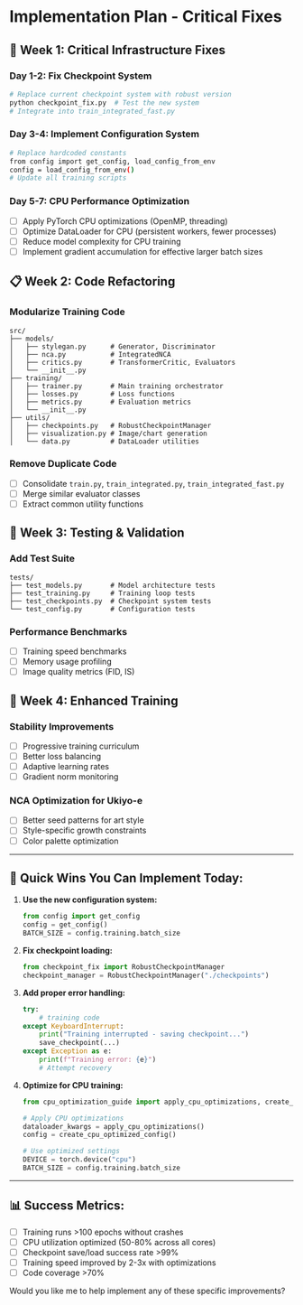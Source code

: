 # Implementation Plan - Critical Fixes

## 🚨 **Week 1: Critical Infrastructure Fixes**

### Day 1-2: Fix Checkpoint System
```bash
# Replace current checkpoint system with robust version
python checkpoint_fix.py  # Test the new system
# Integrate into train_integrated_fast.py
```

### Day 3-4: Implement Configuration System
```bash
# Replace hardcoded constants
from config import get_config, load_config_from_env
config = load_config_from_env()
# Update all training scripts
```

### Day 5-7: CPU Performance Optimization
- [ ] Apply PyTorch CPU optimizations (OpenMP, threading)
- [ ] Optimize DataLoader for CPU (persistent workers, fewer processes)
- [ ] Reduce model complexity for CPU training
- [ ] Implement gradient accumulation for effective larger batch sizes

## 📋 **Week 2: Code Refactoring**

### Modularize Training Code
```
src/
├── models/
│   ├── stylegan.py      # Generator, Discriminator
│   ├── nca.py           # IntegratedNCA
│   ├── critics.py       # TransformerCritic, Evaluators
│   └── __init__.py
├── training/
│   ├── trainer.py       # Main training orchestrator
│   ├── losses.py        # Loss functions
│   ├── metrics.py       # Evaluation metrics
│   └── __init__.py
├── utils/
│   ├── checkpoints.py   # RobustCheckpointManager
│   ├── visualization.py # Image/chart generation
│   └── data.py          # DataLoader utilities
```

### Remove Duplicate Code
- [ ] Consolidate `train.py`, `train_integrated.py`, `train_integrated_fast.py`
- [ ] Merge similar evaluator classes
- [ ] Extract common utility functions

## 🧪 **Week 3: Testing & Validation**

### Add Test Suite
```
tests/
├── test_models.py       # Model architecture tests
├── test_training.py     # Training loop tests  
├── test_checkpoints.py  # Checkpoint system tests
└── test_config.py       # Configuration tests
```

### Performance Benchmarks
- [ ] Training speed benchmarks
- [ ] Memory usage profiling
- [ ] Image quality metrics (FID, IS)

## 🚀 **Week 4: Enhanced Training**

### Stability Improvements  
- [ ] Progressive training curriculum
- [ ] Better loss balancing
- [ ] Adaptive learning rates
- [ ] Gradient norm monitoring

### NCA Optimization for Ukiyo-e
- [ ] Better seed patterns for art style
- [ ] Style-specific growth constraints
- [ ] Color palette optimization

---

## 🔧 **Quick Wins You Can Implement Today:**

1. **Use the new configuration system:**
   ```python
   from config import get_config
   config = get_config()
   BATCH_SIZE = config.training.batch_size
   ```

2. **Fix checkpoint loading:**
   ```python
   from checkpoint_fix import RobustCheckpointManager
   checkpoint_manager = RobustCheckpointManager("./checkpoints")
   ```

3. **Add proper error handling:**
   ```python
   try:
       # training code
   except KeyboardInterrupt:
       print("Training interrupted - saving checkpoint...")
       save_checkpoint(...)
   except Exception as e:
       print(f"Training error: {e}")
       # Attempt recovery
   ```

4. **Optimize for CPU training:**
   ```python
   from cpu_optimization_guide import apply_cpu_optimizations, create_cpu_optimized_config
   
   # Apply CPU optimizations
   dataloader_kwargs = apply_cpu_optimizations()
   config = create_cpu_optimized_config()
   
   # Use optimized settings
   DEVICE = torch.device("cpu")
   BATCH_SIZE = config.training.batch_size
   ```

---

## 📊 **Success Metrics:**

- [ ] Training runs >100 epochs without crashes
- [ ] CPU utilization optimized (50-80% across all cores)
- [ ] Checkpoint save/load success rate >99%
- [ ] Training speed improved by 2-3x with optimizations
- [ ] Code coverage >70%

Would you like me to help implement any of these specific improvements? 